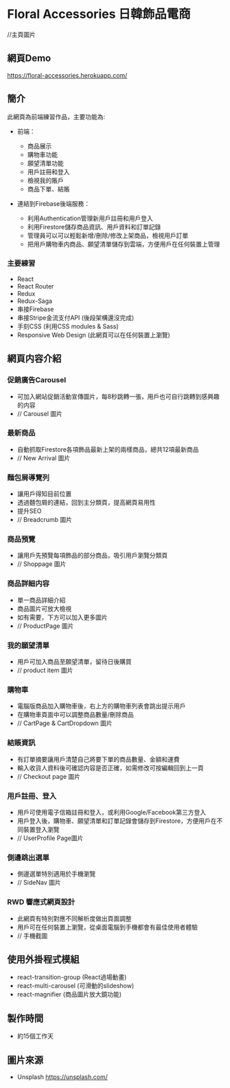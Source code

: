 # Floral Accessories 日韓飾品電商

//主頁圖片

## 網頁Demo

https://floral-accessories.herokuapp.com/

## 簡介

此網頁為前端練習作品，主要功能為:
* 前端：
  * 商品展示
  * 購物車功能
  * 願望清單功能
  * 用戶註冊和登入
  * 檢視我的賬戶
  * 商品下單、結賬

* 連結到Firebase後端服務：
  * 利用Authentication管理新用戶註冊和用戶登入
  * 利用Firestore儲存商品資訊、用戶資料和訂單記錄
  * 管理員可以可以輕鬆新增/刪除/修改上架商品，檢視用戶訂單
  * 把用戶購物車内商品、願望清單儲存到雲端，方便用戶在任何裝置上管理

### 主要練習
* React
* React Router
* Redux
* Redux-Saga
* 串接Firebase
* 串接Stripe金流支付API (後段架構還沒完成)
* 手刻CSS (利用CSS modules & Sass)
* Responsive Web Design (此網頁可以在任何裝置上瀏覽)

## 網頁内容介紹
### 促銷廣告Carousel
* 可加入網站促銷活動宣傳圖片，每8秒跳轉一張，用戶也可自行跳轉到感興趣的内容
* // Carousel 圖片

### 最新商品
* 自動抓取Firestore各項飾品最新上架的兩樣商品，總共12項最新商品
* // New Arrival 圖片

### 麵包屑導覽列
* 讓用戶得知目前位置
* 透過麵包屑的連結，回到主分類頁，提高網頁易用性
* 提升SEO
* // Breadcrumb 圖片

### 商品預覽
* 讓用戶先預覽每項飾品的部分商品，吸引用戶瀏覽分類頁
* // Shoppage 圖片

### 商品詳細内容
* 單一商品詳細介紹
* 商品圖片可放大檢視
* 如有需要，下方可以加入更多圖片
* // ProductPage 圖片

### 我的願望清單
* 用戶可加入商品至願望清單，留待日後購買
* // product item 圖片

### 購物車
* 電腦版商品加入購物車後，右上方的購物車列表會跳出提示用戶
* 在購物車頁面中可以調整商品數量/刪除商品
* // CartPage & CartDropdown 圖片

### 結賬資訊
* 有訂單摘要讓用戶清楚自己將要下單的商品數量、金額和運費
* 輸入收貨人資料後可確認内容是否正確，如需修改可按編輯回到上一頁
* // Checkout page 圖片

### 用戶註冊、登入
* 用戶可使用電子信箱註冊和登入，或利用Google/Facebook第三方登入
* 用戶登入後，購物車、願望清單和訂單記錄會儲存到Firestore，方便用戶在不同裝置登入瀏覽
* // UserProfile Page圖片

### 側邊跳出選單
* 側邊選單特別適用於手機瀏覽
* // SideNav 圖片

### RWD 響應式網頁設計
* 此網頁有特別對應不同解析度做出頁面調整
* 用戶可在任何裝置上瀏覽，從桌面電腦到手機都會有最佳使用者體驗
* // 手機截圖

## 使用外掛程式模組
* react-transition-group (React過場動畫)
* react-multi-carousel (可滑動的slideshow)
* react-magnifier (商品圖片放大鏡功能)

## 製作時間
* 約15個工作天

## 圖片來源
* Unsplash <https://unsplash.com/>
